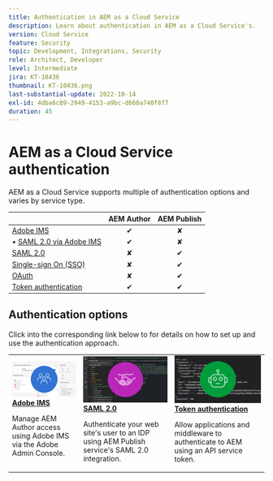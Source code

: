 ```yaml
---
title: Authentication in AEM as a Cloud Service
description: Learn about authentication in AEM as a Cloud Service's.
version: Cloud Service
feature: Security
topic: Development, Integrations, Security
role: Architect, Developer
level: Intermediate
jira: KT-10436
thumbnail: KT-10436.png
last-substantial-update: 2022-10-14
exl-id: 4dba6c09-2949-4153-a9bc-d660a740f8f7
duration: 45
---
```

# AEM as a Cloud Service authentication

AEM as a Cloud Service supports multiple of authentication options and varies by service type. 

|                       | AEM Author | AEM Publish | 
|-----------------------|:----------:|:-----------:|
| [Adobe IMS](../accessing/overview.md) |  &#10004;  | &#10008;    |
| &#x2022; [SAML 2.0 via Adobe IMS](https://experienceleague.adobe.com/docs/experience-manager-cloud-service/content/security/ims-support.html#how-to-set-up) |  &#10004;  | &#10008;    |
| [SAML 2.0](./saml-2-0.md) | &#10008;  | &#10004;    |
| [Single-sign On (SSO)](https://experienceleague.adobe.com/docs/experience-manager-cloud-service/content/sites/authoring/personalization/user-and-group-sync-for-publish-tier.html#integration-with-an-idp)  | &#10008;  | &#10004;    |
| [OAuth](https://experienceleague.adobe.com/docs/experience-manager-cloud-service/content/sites/authoring/personalization/user-and-group-sync-for-publish-tier.html#integration-with-an-idp)                 | &#10008;  | &#10004;    |
| [Token authentication](../../headless-tutorial/authentication/overview.md) |  &#10004;  | &#10004;    |

## Authentication options

Click into the corresponding link below to for details on how to set up and use the authentication approach.

<table>
  <tr>
   <td>
      <a  href="../accessing/overview.md"><img alt="Adobe IMS" src="./assets/card--adobe-ims.png"/></a>
      <div><strong><a href="../accessing/overview.md">Adobe IMS</a></strong></div>
      <p>
          Manage AEM Author access using Adobe IMS via the Adobe Admin Console.
      </p>
    </td>   
   <td>
      <a  href="./saml-2-0.md"><img alt="SAML 2.0" src="./assets/card--saml-2-0.png"/></a>
      <div><strong><a href="./saml-2-0.md">SAML 2.0</a></strong></div>
      <p>
        Authenticate your web site's user to an IDP using AEM Publish service's SAML 2.0 integration.
      </p>
    </td>   
   <td>
      <a  href="../../headless-tutorial/authentication/overview.md"><img alt="Token" src="./assets/card--token.png"/></a>
      <div><strong><a href="../../headless-tutorial/authentication/overview.md">Token authentication</a></strong></div>
      <p>
        Allow applications and middleware to authenticate to AEM using an API service token.
      </p>
    </td>   
  </tr>
</table>

